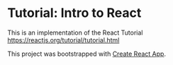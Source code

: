 # Tutorial: Intro to React

This is an implementation of the React Tutorial https://reactjs.org/tutorial/tutorial.html

This project was bootstrapped with [Create React App](https://github.com/facebook/create-react-app).
